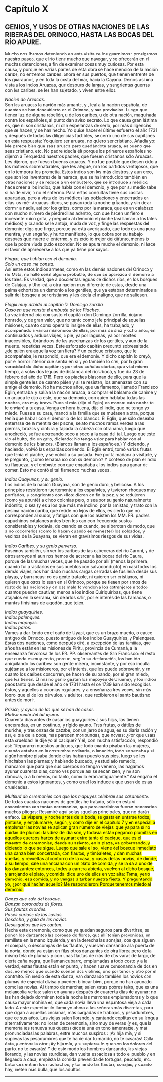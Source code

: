 # Capítulo X
## GENIOS, Y USOS DE OTRAS NACIONES DE LAS RIBERAS DEL ORINOCO, HASTA LAS BOCAS DEL RÍO APURE.

Mucho nos íbamos deteniendo en esta visita de los guarnimos : prosigamos nuestro paseo, que el río tiene mucho que navegar, y se ofrecerán en él muchas detenciones, a fin de examinar cosas muy curiosas. Por esta causa, y porque en varias partes de esta obra se hace mención de la nación caribe, no entremos caribes. ahora en sus puertos, que tienen enfrente de los guaraunos, y en toda la costa del mar, hacia la Cayana. Demos así una vista a los indios Aruacas, que después de largas, y sangrientas guerras con los caribes, se les han sujetado, y viven entre ellos.

_Nación de Aruacas._  
Son los aruacas la nación más amante, y ,  leal a la nación española, de cuantas se han descubierto en el Orinoco, y sus provincias. Luego que tienen luz de alguna rebelión, u de los caribes, u de otra nación, maquinada contra los españoles, al punto dan aviso secreto. Lo que causa gran lástima es, que ni son cristianos, ni dan esperanzas de serlo, por más diligencias que se hacen, y se han hecho. Yo quise hacer el último esfuerzo el año 1731 y después de todas las diligencias factibles, se cerró uno de sus capitanes en esta respuesta: Yo quiero ser aruaca, no quiero ser cristiano. Añadía yo: Me parece bien que seas aruaca pero quedándote aruaca, es bueno que seas cristiano, etc. No padre (decía él) porque los primeros españoles no dijeron a Terquedad nuestros padres, que fuesen cristianos sólo Aruacas.  Les dijeron, que fuesen buenos aruacas. Y no fue posible que diesen oído a los motivos sobrenaturales, que Ies alegué, ni a los partidos ventajosos, que en lo temporal les prometía. Estos indios son los más diestros, y aun creo, que son los inventores de la maraca, que se ha introducido también en otras naciones y se reduce a un embustero, que se introduce a médico: hace creer a los indios, que habla con el demonio, y que por su medio sabe si ha de vivir, o no el enfermo. Para estas consultas tiene sus casitas apartadas, pero a vista de los médicos las poblaciones y encerrados en ellas los mé- Aruacas. dicos, se pasan toda la noche gritando, y sin dejar dormir a nadie, así por los gritos, como por la maraca, que es un calabazo con mucho número de piedrecillas adentro, con que hacen un fiero e incesante ruido grita, y pregunta al demonio el piache (así llaman a los tales médicos) y cuando se le antoja, muda de voz, y finge las respuestas del demonio: digo que finge, porque ya está averiguado, que todo es una pura mentira, y un engaño, y hurto manifiesto, lo que cobra por su trabajo después que muere el enfermo, y es todo lo mejor del difunto, menos lo que la pobre viuda pudo esconder. No se apura mucho el demonio, ni hace el favor de aparecerse a los que ya tiene por suyos.

_Fingen, que hablan con el demonio._  
_Solo un caso me consta._  
Así entre estos indios armeas, como en las demás naciones del Orinoco y río Meta, no hallé señal alguna probable, de que se aparezca el demonio a los tales. Es verdad, que a doscientas leguas de dichos ríos, en los bosques de Calajau, y Uho-cá, a otra nación muy diferente de estas, desde una palma exhortaba un demonio a los gentiles, que ya estaban determinados a salir del bosque a ser cristianos y les decía el maligno, que no saliesen.

_Elogio muy debido al capitán D. Domingo zorrilla_  
_Caso en que consta el embuste de los Piaches._  
La voz infernal oía con susto el capitán don Domingo Zorrilla, riojano honrado, y de gran valor, que no tanto como jefe principal de aquellas misiones, cuanto como operario insigne de ellas, ha trabajado, y acompañado a varios misioneros de ellas, por más de diez y ocho años, en continuados y arduos viajes, a pie, ya por lagunas, ya por montes inaccesibles, librándolos de las asechanzas de los gentiles, y aun de la muerte, repetidas veces. Este esforzado capitán preguntó sobresaltado, ¿de quién era aquella voz tan fiera? Y un cacique cristiano, que le acompañaba, le respondió, que era el demonio. Y dicho capitán lo creyó, por el horror interior que sentía en sí y yo también lo creí, por la gran veracidad de dicho capitán: y por otras señales ciertas, que vi al mismo tiempo, a solas dos leguas de distancia del río Ubocá, y fue día 23 de febrero del año de 1716. Pero los piaches blasonan de ello, para que la simple gente les de cuanto piden y si se resisten, los amenazan con su amigo el demonio. No ha muchos años, que un flamenco, llamado Francisco Eglin, entraba, y salía a la nación aruaca, a comprar el bálsamo de canime y un aruaca le dijo a este, que su demonio, con quien hablaba todas las noches, era muy bravo. Pues el mío (dijo el Eglin) es manso: esta noche te le enviaré a tu casa. Venga en hora buena, dijo el indio, que no tengo yo miedo. Fuese a su casa, mandó a la familia que se mudasen a otra, porque tenía que hablar con el demonio de los blancos. El Eglin, que sólo deseaba enterarse de la mentira del piache, se ató muchos ramos verdes a las piernas, brazos y cintura y tapada la cabeza con otra rama, luego que anocheció, se fue acercando poco a poco a la casa del tal. Luego que este vio el bulto, dio un grito, diciendo: No tengo valor para hablar con el demonio de los blancos. (Blancos llaman a los españoles.) Y diciendo, y haciendo, volvió las espaldas corriendo. El Eglin entró, tomó varias frutas que tenía el piache, y se volvió a su posada. Fue por la mañana a visitarle, y le preguntó, ¿cómo le había ido con su demonio? Y confesó de plan el indio su flaqueza, y el embuste con que engañaba a los indios para ganar de comer. Esto me contó el tal flamenco muchas veces.

_Indios Quayunos, y su genio._  
Los indios de la nación Guayana, son de genio duro, y belicoso. A los principios resistieron fuertemente a los españoles, y tuvieron choques muy porfiados, y sangrientos con ellos: dieron en fin la paz, y se redujeron (como ya apunté) a cinco colonias pero, o sea por su genio naturalmente indómito, o sea (y es a los que más me inclino) por la amistad, y trato con la pésima nación cariba, que reside no lejos de ellos, es cierto que no corresponden al sudor, y fatigas con que los asisten los MM. RR. padres capuchinos catalanes antes bien les dan con frecuencia sustos considerables y todavía, de cuando en cuando, se alborotan de modo, que a no socorrerlos (como lo hacen cuando es menester) los soldados, y vecinos de la Guayana, se vieran en gravísimos riesgos de sus vidas.

_Indios Caribes, y su genio perverso._  
Pasemos también, sin ver los caribes de las cabeceras del río Caroni, y de otros arroyos ni aun nos hemos de acercar a las bocas del río Caura, porque de las muchas veces, que he pasado por allí (menos la primera, cuando fui a visitarlos en sus pueblos con salvoconducto) en casi todos los demás viajes, nos han dado muchas cargas cerradas de fusilería desde sus playas, y barrancas: no es gente tratable, ni quieren ser cristianos, ni quieren que otros lo sean en el Orinoco, porque se tienen por amos del resto de las naciones y en esa mala fe venden a los extranjeros a todos cuantos pueden cautivar, menos a los indios Quiriquiripas, que tiene atajados en la serranía, sin dejarlos salir, por el interés de las hamacas, o mantas finísimas de algodón, que tejen.

_Indios guayquiries._  
_Indios palenques._  
_Indios mapoyes._  
_Indios paros._  
Vamos a dar fondo en el caño de Uyapi, que es un brazo muerto, o cauce antiguo de Orinoco, puesto antiguo de los indios Guayquiríes, y Palenques. Estas dos naciones, como después diré, a excepción de las familias, que años ha están en las misiones de Piritu, provincia de Cumaná, a la enseñanza fervorosa de los RR. PP. observantes de San Francisco: el resto que queda es muy corto, porque, según su declaración, los han ido aniquilando los caribes: son gente mísera, inconstante, y por eso inculta sujétanse a los misioneros, por el interés, que les puede sobrevenir, y en cuanto los caribes concurren, se hacen de su bando, por el gran miedo, que les tienen. El mismo genio gastan los mapoyes de Uruanay, y los indios paos tanto que desde el año de 1731 hasta el de 1739 han sido recogidos éstos, y aquellos a colonias regulares, y a enseñanza tres veces, sin más logro, que el de los párvulos, y adultos, que recibieron el santo bautismo antes de morir.

_Prisión, y ayuno de las que se han de casar._  
_Motivo necio del tal ayuno._  
Cuarenta días antes de casar los guayquiries a sus hijas, las tienen encerradas, en un continuo, y rígido ayuno. Tres frutas, o dátiles de muriche, y tres onzas de cazabe, con un jarro de agua, es su diaria ración y así, el día de la boda, más parecen moribundas, que novias: ¿Por qué usáis esta crueldad, le dije yo al cacique? Y él, con mucha satisfacción, respondió así: “Repararon nuestros antiguos, que todo cuanto pisaban las mujeres, cuando estaban en la costumbre ordinaria, o lunación, todo se secaba y si algún hombre pisaba donde ellas habían puesto sus pies, luego se les hinchaban las piernas: y habiendo buscado, y estudiado remedio, mandaron que para que sus cuerpos no tengan veneno, las hagamos ayunar cuarenta días, como ves porque así se secan bien, y no son dañosas, o a lo menos, no tanto, como lo eran antiguamente.” Así engaña el demonio a estos ignorantes, y como cruel los induce a que usen de estas crueldades.

_Multitud de ceremonias con que los mapuyes celebran sus casamiento._  
De todas cuantas naciones de gentiles he tratado, sólo en esta vi casamientos con tantas ceremonias, que para escribirlas fueran necesarios muchos pliegos: Resumiré aquí solas aquellas principales, que no darán enfado. <mark id="t1_cap10_c1" class="cita_rituales">La víspera, y noche antes de la boda, se gasta en untarse todos, pintarse, y emplumarse, según, y como dije en el capítulo 7 y en especial a emplumar las novias se aplican gran número de viejas, que ya para sí no cuidan de plumas: las diez del día son, y todavía están pegando plumitas en aquellos cuerpos hartos de ayunar: entre tanto el cacique, que es el maestro de ceremonias, desde su asiento, en la plaza, va gobernando, y diciendo lo que se sigue. Luego que sale el sol, viene del bosque inmediato una danza bien concertada, con flautas, y timbaletes, y dan muchas vueltas, y revueltas al contorno de la casa, y casas de las novias, de donde, a su tiempo, sale una anciana con un plato de comida, y se la da a uno de los danzantes: entonces, todos a carrera abierta, vuelven al dicho bosque, y arrojando el plato, y comida, dice uno de ellos en voz alta: Toma, yerro demonio, esa comida, y no vengas a turbar nuestra fiesta. Y preguntando yo, ¿por qué hacían aquello? Me respondieron: Porque tenemos miedo al demonio.</mark>

_Danza que sale del bosque._  
_Danzan coronados de flores._  
_Sus flautas acordes._  
_Paseo curioso de los novios._  
_Desdicha, y gala de las novias._  
_Desengaños que les cantan._  
Hecha esta ceremonia, como que ya quedan seguros para divertirse, se ponen los danzantes las coronas de flores, que allí tenían prevenidas, un ramillete en la mano izquierda, y en la derecha las sonajas, con que siguen el compás, o descompás de las flautas, y vuelven danzando a la puerta de la novia, donde ya están en filas otros danzantes de otra librea pero de la misma tela de plumas, y con unas flautas de más de dos varas de largo, de cierta caña negra, que llaman cubarro, emplumadas a todo costo y a la verdad, estas flautas están en punto, y hacen suave consonancia de dos en dos, no menos que cuando suenan dos violines, uno por tenor, y otro por el contralto. En medio de esta danza, van danzando también los novios con plumas de especial divisa y pueden brincar bien, porque no han ayunado como las novias. Al tiempo de marchar, salen estas pobres tales, que es una melancolía verlas: salen en ayunas después de cuarenta días de ayunar: no las han dejado dormir en toda la noche las matronas emplumadoras y lo que causa mayor mohína es, que cada novia lleva una espantosa vieja a cada lado. A este espectáculo llamo yo ahora a las señoras más discretas, para que oigan a aquellas ancianas, más cargadas de trabajos, y pesadumbres, que de sus años. Las viejas salen llorando, y cantando coplitas en su lengua alternativamente: no lloran de ceremonia, sino muy de veras (y es, que la memoria les renueva sus duelos) dice la una en tono lamentable, y mal pronunciadas las palabras, entre muchos suspiros : ¡Ay hija mía, y si supieras las pesadumbres que te ha de dar tu marido, no te casarás! Calla ésta, y entona la otra: ¡Ay hija mía, y si supieras lo que son los dolores del parto, no te casarás! Y de este modo los hombres danzando, las viejas llorando, y las novias aturdidas, dan vuelta espaciosa a todo el pueblo y en llegando a casa, empieza la comida prevenida de tortugas, pescado, etc. Entonces entran los muchachos, y tomando las flautas, sonajas, y cuanto hay, meten más bulla, que los adultos.

* * *